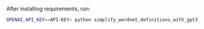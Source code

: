 After installing requirements, run:
```bash
OPENAI_API_KEY=<API-KEY> python simplify_wordnet_definitions_with_gpt3.py  
```